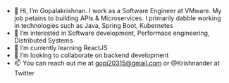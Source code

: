 - 👋 Hi, I’m Gopalakrishnan. I work as a Software Engineer at VMware. My job petains to building APIs & Microservices.
      I primarily dabble working in technologies such as Java, Spring Boot, Kubernetes
- 👀 I’m interested in Software development, Performace engineering, Distributed Systems
- 🌱 I’m currently learning ReactJS
- 💞️ I’m looking to collaborate on backend development
- 📫 You can reach out me at gopi20315@gmail.com or @Krishnander at Twitter

<!---
Krishnander/Krishnander is a ✨ special ✨ repository because its `README.md` (this file) appears on your GitHub profile.
You can click the Preview link to take a look at your changes.
--->
